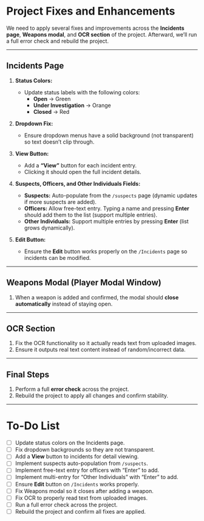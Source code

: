 # Project Fixes and Enhancements

We need to apply several fixes and improvements across the **Incidents page**, **Weapons modal**, and **OCR section** of the project. Afterward, we’ll run a full error check and rebuild the project.  

---

## Incidents Page  
1. **Status Colors:**  
   - Update status labels with the following colors:  
     - **Open** → Green  
     - **Under Investigation** → Orange  
     - **Closed** → Red  

2. **Dropdown Fix:**  
   - Ensure dropdown menus have a solid background (not transparent) so text doesn’t clip through.  

3. **View Button:**  
   - Add a **“View”** button for each incident entry.  
   - Clicking it should open the full incident details.  

4. **Suspects, Officers, and Other Individuals Fields:**  
   - **Suspects:** Auto-populate from the `/suspects` page (dynamic updates if more suspects are added).  
   - **Officers:** Allow free-text entry. Typing a name and pressing **Enter** should add them to the list (support multiple entries).  
   - **Other Individuals:** Support multiple entries by pressing **Enter** (list grows dynamically).  

5. **Edit Button:**  
   - Ensure the **Edit** button works properly on the `/Incidents` page so incidents can be modified.  

---

## Weapons Modal (Player Modal Window)  
1. When a weapon is added and confirmed, the modal should **close automatically** instead of staying open.  

---

## OCR Section  
1. Fix the OCR functionality so it actually reads text from uploaded images.  
2. Ensure it outputs real text content instead of random/incorrect data.  

---

## Final Steps  
1. Perform a full **error check** across the project.  
2. Rebuild the project to apply all changes and confirm stability.  

---

# To-Do List  

- [ ] Update status colors on the Incidents page.  
- [ ] Fix dropdown backgrounds so they are not transparent.  
- [ ] Add a **View** button to incidents for detail viewing.  
- [ ] Implement suspects auto-population from `/suspects`.  
- [ ] Implement free-text entry for officers with “Enter” to add.  
- [ ] Implement multi-entry for “Other Individuals” with “Enter” to add.  
- [ ] Ensure **Edit** button on `/Incidents` works properly.  
- [ ] Fix Weapons modal so it closes after adding a weapon.  
- [ ] Fix OCR to properly read text from uploaded images.  
- [ ] Run a full error check across the project.  
- [ ] Rebuild the project and confirm all fixes are applied.  
